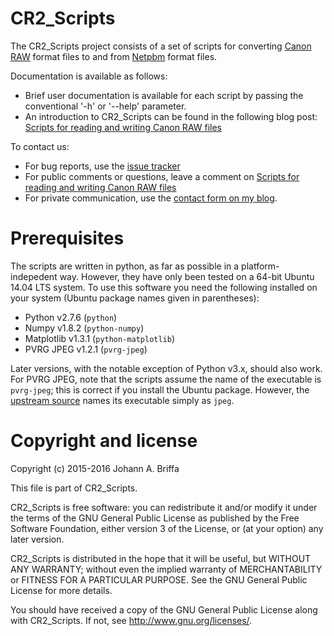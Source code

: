 # CR2_Scripts

The CR2_Scripts project consists of a set of scripts for converting
[Canon RAW](http://lclevy.free.fr/cr2/) format files to and from
[Netpbm](http://netpbm.sourceforge.net/) format files.

Documentation is available as follows:
- Brief user documentation is available for each script by passing the
   conventional '-h' or '--help' parameter.
- An introduction to CR2_Scripts can be found in the following blog post:
   [Scripts for reading and writing Canon RAW files](https://jabriffa.wordpress.com/2016/01/21/scripts-for-reading-and-writing-canon-raw-files/)

To contact us:
- For bug reports, use the [issue tracker](https://github.com/jbresearch/cr2_scripts/issues)
- For public comments or questions, leave a comment on [Scripts for reading and writing Canon RAW files](https://jabriffa.wordpress.com/2016/01/21/scripts-for-reading-and-writing-canon-raw-files/)
- For private communication, use the [contact form on my blog](https://jabriffa.wordpress.com/about/).

# Prerequisites

The scripts are written in python, as far as possible in a platform-indepedent
way. However, they have only been tested on a 64-bit Ubuntu 14.04 LTS system.
To use this software you need the following installed on your system (Ubuntu
package names given in parentheses):

- Python v2.7.6 (`python`)
- Numpy v1.8.2 (`python-numpy`)
- Matplotlib v1.3.1 (`python-matplotlib`)
- PVRG JPEG v1.2.1 (`pvrg-jpeg`)

Later versions, with the notable exception of Python v3.x, should also work.
For PVRG JPEG, note that the scripts assume the name of the executable is
`pvrg-jpeg`; this is correct if you install the Ubuntu package.
However, the [upstream source](http://www.panix.com/~eli/jpeg/) names its
executable simply as `jpeg`.

# Copyright and license

Copyright (c) 2015-2016 Johann A. Briffa

This file is part of CR2_Scripts.

CR2_Scripts is free software: you can redistribute it and/or modify
it under the terms of the GNU General Public License as published by
the Free Software Foundation, either version 3 of the License, or
(at your option) any later version.

CR2_Scripts is distributed in the hope that it will be useful,
but WITHOUT ANY WARRANTY; without even the implied warranty of
MERCHANTABILITY or FITNESS FOR A PARTICULAR PURPOSE.  See the
GNU General Public License for more details.

You should have received a copy of the GNU General Public License
along with CR2_Scripts.  If not, see <http://www.gnu.org/licenses/>.
